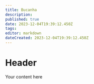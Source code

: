 ```yaml
---
title: Bucanha
description: 
published: true
date: 2023-12-04T19:39:12.450Z
tags: 
editor: markdown
dateCreated: 2023-12-04T19:39:12.450Z
---
```


# Header
Your content here